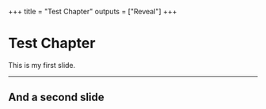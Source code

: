 +++
title = "Test Chapter"
outputs = ["Reveal"]
+++

# Test Chapter

This is my first slide.

---

## And a second slide
